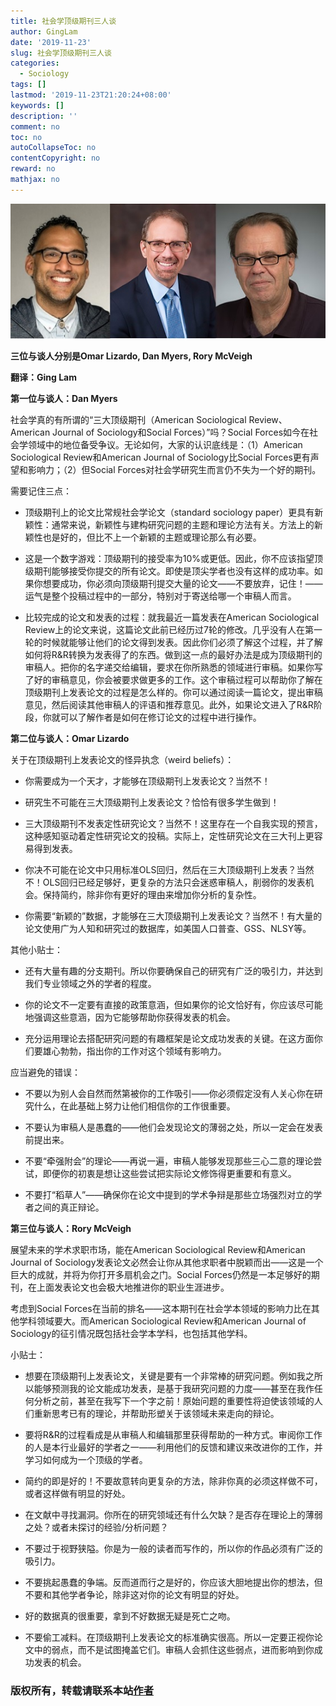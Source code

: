 ```yaml
---
title: 社会学顶级期刊三人谈
author: GingLam
date: '2019-11-23'
slug: 社会学顶级期刊三人谈
categories:
  - Sociology
tags: []
lastmod: '2019-11-23T21:20:24+08:00'
keywords: []
description: ''
comment: no
toc: no
autoCollapseToc: no
contentCopyright: no
reward: no
mathjax: no
---
```

<div align=center><img src="https://raw.githubusercontent.com/GingLam/Storage/master/threeman.jpg"></div>
<div align=center>
  </div>
  
**三位与谈人分别是Omar Lizardo, Dan Myers, Rory McVeigh**


**翻译：Ging Lam**

**第一位与谈人：Dan Myers**

社会学真的有所谓的“三大顶级期刊（American Sociological Review、American Journal of Sociology和Social Forces）”吗？Social Forces如今在社会学领域中的地位备受争议。无论如何，大家的认识底线是：（1）American Sociological Review和American Journal of Sociology比Social Forces更有声望和影响力；（2）但Social Forces对社会学研究生而言仍不失为一个好的期刊。

需要记住三点：
-	顶级期刊上的论文比常规社会学论文（standard sociology paper）更具有新颖性：通常来说，新颖性与建构研究问题的主题和理论方法有关。方法上的新颖性也是好的，但比不上一个新颖的主题或理论那么有必要。

-	这是一个数字游戏：顶级期刊的接受率为10%或更低。因此，你不应该指望顶级期刊能够接受你提交的所有论文。即使是顶尖学者也没有这样的成功率。如果你想要成功，你必须向顶级期刊提交大量的论文——不要放弃，记住！——运气是整个投稿过程中的一部分，特别对于寄送给哪一个审稿人而言。

-	比较完成的论文和发表的过程：就我最近一篇发表在American Sociological Review上的论文来说，这篇论文此前已经历过7轮的修改。几乎没有人在第一轮的时候就能够让他们的论文得到发表。因此你们必须了解这个过程，并了解如何将R&R转换为发表得了的东西。做到这一点的最好办法是成为顶级期刊的审稿人。把你的名字递交给编辑，要求在你所熟悉的领域进行审稿。如果你写了好的审稿意见，你会被要求做更多的工作。这个审稿过程可以帮助你了解在顶级期刊上发表论文的过程是怎么样的。你可以通过阅读一篇论文，提出审稿意见，然后阅读其他审稿人的评语和推荐意见。此外，如果论文进入了R&R阶段，你就可以了解作者是如何在修订论文的过程中进行操作。

<!--more-->

**第二位与谈人：Omar Lizardo**

关于在顶级期刊上发表论文的怪异执念（weird beliefs）：

-	你需要成为一个天才，才能够在顶级期刊上发表论文？当然不！

-	研究生不可能在三大顶级期刊上发表论文？恰恰有很多学生做到！

-	三大顶级期刊不发表定性研究论文？当然不！这里存在一个自我实现的预言，这种感知驱动着定性研究论文的投稿。实际上，定性研究论文在三大刊上更容易得到发表。

-	你决不可能在论文中只用标准OLS回归，然后在三大顶级期刊上发表？当然不！OLS回归已经足够好，更复杂的方法只会迷惑审稿人，削弱你的发表机会。保持简约，除非你有更好的理由来增加你分析的复杂性。

-	你需要“新颖的”数据，才能够在三大顶级期刊上发表论文？当然不！有大量的论文使用广为人知和研究过的数据库，如美国人口普查、GSS、NLSY等。

其他小贴士：

-	还有大量有趣的分支期刊。所以你要确保自己的研究有广泛的吸引力，并达到我们专业领域之外的学者的程度。

-	你的论文不一定要有直接的政策意涵，但如果你的论文恰好有，你应该尽可能地强调这些意涵，因为它能够帮助你获得发表的机会。

-	充分运用理论去搭配研究问题的有趣框架是论文成功发表的关键。在这方面你们要雄心勃勃，指出你的工作对这个领域有影响力。

应当避免的错误：

-	不要以为别人会自然而然第被你的工作吸引——你必须假定没有人关心你在研究什么，在此基础上努力让他们相信你的工作很重要。

-	不要认为审稿人是愚蠢的——他们会发现论文的薄弱之处，所以一定会在发表前提出来。

-	不要“牵强附会”的理论——再说一遍，审稿人能够发现那些三心二意的理论尝试，即便你的初衷是想让这些尝试把实际论文修饰得更重要和有意义。

-	不要打“稻草人”——确保你在论文中提到的学术争辩是那些立场强烈对立的学者之间的真正辩论。

**第三位与谈人：Rory McVeigh**

展望未来的学术求职市场，能在American Sociological Review和American Journal of Sociology发表论文必然会让你从其他求职者中脱颖而出——这是一个巨大的成就，并将为你打开多扇机会之门。Social Forces仍然是一本足够好的期刊，在上面发表论文也会极大地推进你的职业生涯进步。

考虑到Social Forces在当前的排名——这本期刊在社会学本领域的影响力比在其他学科领域要大。而American Sociological Review和American Journal of Sociology的征引情况既包括社会学本学科，也包括其他学科。

小贴士：
-	想要在顶级期刊上发表论文，关键是要有一个非常棒的研究问题。例如我之所以能够预测我的论文能成功发表，是基于我研究问题的力度——甚至在我作任何分析之前，甚至在我写下一个字之前！原始问题的重要性将迫使该领域的人们重新思考已有的理论，并帮助形塑关于该领域未来走向的辩论。

-	要将R&R的过程看成是从审稿人和编辑那里获得帮助的一种方式。审阅你工作的人是本行业最好的学者之一——利用他们的反馈和建议来改进你的工作，并学习如何成为一个顶级的学者。

-	简约的即是好的！不要故意转向更复杂的方法，除非你真的必须这样做不可，或者这样做有明显的好处。

-	在文献中寻找漏洞。你所在的研究领域还有什么欠缺？是否存在理论上的薄弱之处？或者未探讨的经验/分析问题？

-	不要过于视野狭隘。你是为一般的读者而写作的，所以你的作品必须有广泛的吸引力。

-	不要挑起愚蠢的争端。反而道而行之是好的，你应该大胆地提出你的想法，但不要和其他学者争论，除非这对你的论文有明显的好处。

-	好的数据真的很重要，拿到不好数据无疑是死亡之吻。

-	不要偷工减料。在顶级期刊上发表论文的标准确实很高。所以一定要正视你论文中的弱点，而不是试图掩盖它们。审稿人会抓住这些弱点，进而影响到你成功发表的机会。



### 版权所有，转载请联系本站[作者](mailto:linj83@mail2.sysu.edu.cn)

